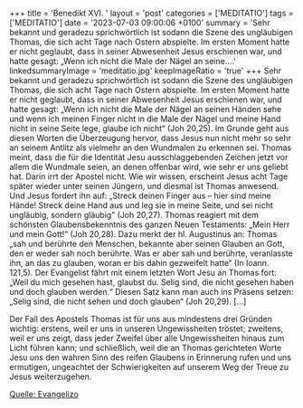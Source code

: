 +++
title = 'Benedikt XVI. '
layout = 'post'
categories = ['MEDITATIO']
tags = ['MEDITATIO']
date = '2023-07-03 09:00:06 +0100'
summary = 'Sehr bekannt und geradezu sprichwörtlich ist sodann die Szene des ungläubigen Thomas, die sich acht Tage nach Ostern abspielte. Im ersten Moment hatte er nicht geglaubt, dass in seiner Abwesenheit Jesus erschienen war, und hatte gesagt: „Wenn ich nicht die Male der Nägel an seine....'
linkedsummaryImage = 'meditatio.jpg'
keepImageRatio = 'true'
+++
Sehr bekannt und geradezu sprichwörtlich ist sodann die Szene des ungläubigen Thomas, die sich acht Tage nach Ostern abspielte. Im ersten Moment hatte er nicht geglaubt, dass in seiner Abwesenheit Jesus erschienen war, und hatte gesagt: „Wenn ich nicht die Male der Nägel an seinen Händen sehe und wenn ich meinen Finger nicht in die Male der Nägel und meine Hand nicht in seine Seite lege, glaube ich nicht“ (Joh 20,25).<!--more--> Im Grunde geht aus diesen Worten die Überzeugung hervor, dass Jesus nun nicht mehr so sehr an seinem Antlitz als vielmehr an den Wundmalen zu erkennen sei. Thomas meint, dass die für die Identität Jesu ausschlaggebenden Zeichen jetzt vor allem die Wundmale seien, an denen offenbar wird, wie sehr er uns geliebt hat. Darin irrt der Apostel nicht. Wie wir wissen, erscheint Jesus acht Tage später wieder unter seinen Jüngern, und diesmal ist Thomas anwesend. Und Jesus fordert ihn auf: „Streck deinen Finger aus – hier sind meine Hände! Streck deine Hand aus und leg sie in meine Seite, und sei nicht ungläubig, sondern gläubig“ (Joh 20,27). Thomas reagiert mit dem schönsten Glaubensbekenntnis des ganzen Neuen Testaments: „Mein Herr und mein Gott!“ (Joh 20,28). Dazu merkt der hl. Augustinus an: Thomas „sah und berührte den Menschen, bekannte aber seinen Glauben an Gott, den er weder sah noch berührte. Was er aber sah und berührte, veranlasste ihn, an das zu glauben, woran er bis dahin gezweifelt hatte“ (In Ioann. 121,5). Der Evangelist fährt mit einem letzten Wort Jesu an Thomas fort: „Weil du mich gesehen hast, glaubst du. Selig sind, die nicht gesehen haben und doch glauben werden.“ Diesen Satz kann man auch ins Präsens setzen: „Selig sind, die nicht sehen und doch glauben“ (Joh 20,29). […]

Der Fall des Apostels Thomas ist für uns aus mindestens drei Gründen wichtig: erstens, weil er uns in unseren Ungewissheiten tröstet; zweitens, weil er uns zeigt, dass jeder Zweifel über alle Ungewissheiten hinaus zum Licht führen kann; und schließlich, weil die an Thomas gerichteten Worte Jesu uns den wahren Sinn des reifen Glaubens in Erinnerung rufen und uns ermutigen, ungeachtet der Schwierigkeiten auf unserem Weg der Treue zu Jesus weiterzugehen.






[Quelle: Evangelizo](https://evangeliumtagfuertag.org/DE/gospel)
